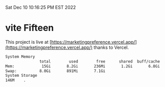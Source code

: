 Sat Dec 10 10:16:25 PM EST 2022

# vite Fifteen


This project is live at [https://marketingpreference.vercel.app/](https://marketingpreference.vercel.app/) thanks to Vercel.

```bash
System Memory
               total        used        free      shared  buff/cache   available
Mem:            15Gi       8.2Gi       236Mi       1.2Gi       6.8Gi       5.5Gi
Swap:          8.0Gi       891Mi       7.1Gi
System Storage
146M	.
```
```bash
